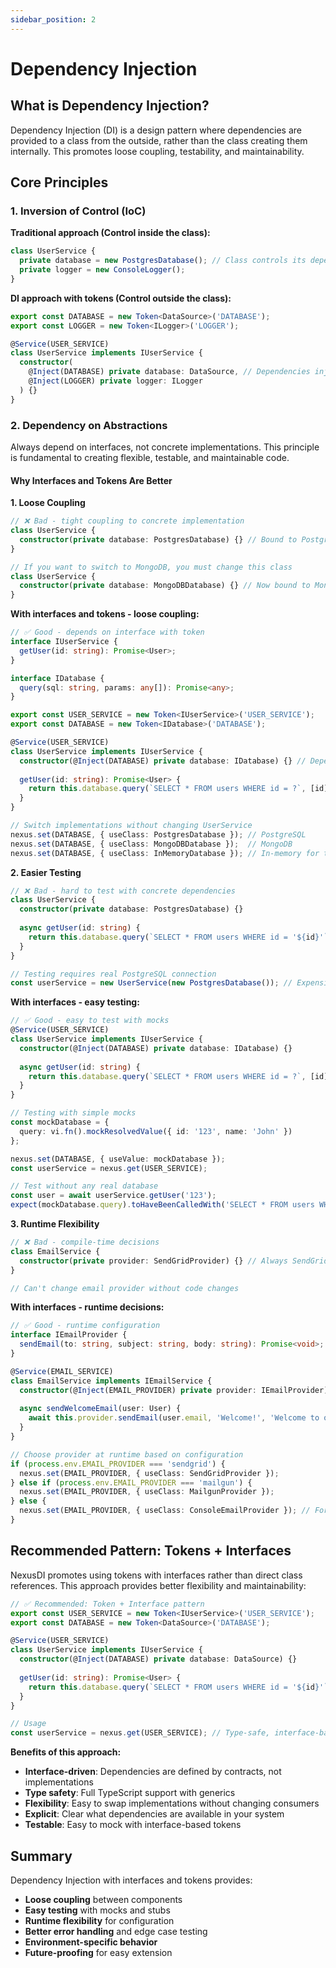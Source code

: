 ```yaml
---
sidebar_position: 2
---
```


# Dependency Injection

## What is Dependency Injection?

Dependency Injection (DI) is a design pattern where dependencies are provided to a class from the outside, rather than the class creating them internally. This promotes loose coupling, testability, and maintainability.

## Core Principles

### 1. Inversion of Control (IoC)

**Traditional approach (Control inside the class):**
```typescript
class UserService {
  private database = new PostgresDatabase(); // Class controls its dependencies
  private logger = new ConsoleLogger();
}
```

**DI approach with tokens (Control outside the class):**
```typescript
export const DATABASE = new Token<DataSource>('DATABASE');
export const LOGGER = new Token<ILogger>('LOGGER');

@Service(USER_SERVICE)
class UserService implements IUserService {
  constructor(
    @Inject(DATABASE) private database: DataSource, // Dependencies injected from outside
    @Inject(LOGGER) private logger: ILogger
  ) {}
}
```

### 2. Dependency on Abstractions

Always depend on interfaces, not concrete implementations. This principle is fundamental to creating flexible, testable, and maintainable code.

#### Why Interfaces and Tokens Are Better

**1. Loose Coupling**
```typescript
// ❌ Bad - tight coupling to concrete implementation
class UserService {
  constructor(private database: PostgresDatabase) {} // Bound to PostgreSQL
}

// If you want to switch to MongoDB, you must change this class
class UserService {
  constructor(private database: MongoDBDatabase) {} // Now bound to MongoDB
}
```

**With interfaces and tokens - loose coupling:**
```typescript
// ✅ Good - depends on interface with token
interface IUserService {
  getUser(id: string): Promise<User>;
}

interface IDatabase {
  query(sql: string, params: any[]): Promise<any>;
}

export const USER_SERVICE = new Token<IUserService>('USER_SERVICE');
export const DATABASE = new Token<IDatabase>('DATABASE');

@Service(USER_SERVICE)
class UserService implements IUserService {
  constructor(@Inject(DATABASE) private database: IDatabase) {} // Depends on interface
  
  getUser(id: string): Promise<User> {
    return this.database.query(`SELECT * FROM users WHERE id = ?`, [id]);
  }
}

// Switch implementations without changing UserService
nexus.set(DATABASE, { useClass: PostgresDatabase }); // PostgreSQL
nexus.set(DATABASE, { useClass: MongoDBDatabase });  // MongoDB
nexus.set(DATABASE, { useClass: InMemoryDatabase }); // In-memory for tests
```

**2. Easier Testing**
```typescript
// ❌ Bad - hard to test with concrete dependencies
class UserService {
  constructor(private database: PostgresDatabase) {}
  
  async getUser(id: string) {
    return this.database.query(`SELECT * FROM users WHERE id = '${id}'`);
  }
}

// Testing requires real PostgreSQL connection
const userService = new UserService(new PostgresDatabase()); // Expensive!
```

**With interfaces - easy testing:**
```typescript
// ✅ Good - easy to test with mocks
@Service(USER_SERVICE)
class UserService implements IUserService {
  constructor(@Inject(DATABASE) private database: IDatabase) {}
  
  async getUser(id: string) {
    return this.database.query(`SELECT * FROM users WHERE id = ?`, [id]);
  }
}

// Testing with simple mocks
const mockDatabase = {
  query: vi.fn().mockResolvedValue({ id: '123', name: 'John' })
};

nexus.set(DATABASE, { useValue: mockDatabase });
const userService = nexus.get(USER_SERVICE);

// Test without any real database
const user = await userService.getUser('123');
expect(mockDatabase.query).toHaveBeenCalledWith('SELECT * FROM users WHERE id = ?', ['123']);
```

**3. Runtime Flexibility**
```typescript
// ❌ Bad - compile-time decisions
class EmailService {
  constructor(private provider: SendGridProvider) {} // Always SendGrid
}

// Can't change email provider without code changes
```

**With interfaces - runtime decisions:**
```typescript
// ✅ Good - runtime configuration
interface IEmailProvider {
  sendEmail(to: string, subject: string, body: string): Promise<void>;
}

@Service(EMAIL_SERVICE)
class EmailService implements IEmailService {
  constructor(@Inject(EMAIL_PROVIDER) private provider: IEmailProvider) {}
  
  async sendWelcomeEmail(user: User) {
    await this.provider.sendEmail(user.email, 'Welcome!', 'Welcome to our platform!');
  }
}

// Choose provider at runtime based on configuration
if (process.env.EMAIL_PROVIDER === 'sendgrid') {
  nexus.set(EMAIL_PROVIDER, { useClass: SendGridProvider });
} else if (process.env.EMAIL_PROVIDER === 'mailgun') {
  nexus.set(EMAIL_PROVIDER, { useClass: MailgunProvider });
} else {
  nexus.set(EMAIL_PROVIDER, { useClass: ConsoleEmailProvider }); // For development
}
```

## Recommended Pattern: Tokens + Interfaces

NexusDI promotes using tokens with interfaces rather than direct class references. This approach provides better flexibility and maintainability:

```typescript
// ✅ Recommended: Token + Interface pattern
export const USER_SERVICE = new Token<IUserService>('USER_SERVICE');
export const DATABASE = new Token<DataSource>('DATABASE');

@Service(USER_SERVICE)
class UserService implements IUserService {
  constructor(@Inject(DATABASE) private database: DataSource) {}
  
  getUser(id: string): Promise<User> {
    return this.database.query(`SELECT * FROM users WHERE id = '${id}'`);
  }
}

// Usage
const userService = nexus.get(USER_SERVICE); // Type-safe, interface-based
```

**Benefits of this approach:**
- **Interface-driven**: Dependencies are defined by contracts, not implementations
- **Type safety**: Full TypeScript support with generics
- **Flexibility**: Easy to swap implementations without changing consumers
- **Explicit**: Clear what dependencies are available in your system
- **Testable**: Easy to mock with interface-based tokens

## Summary

Dependency Injection with interfaces and tokens provides:
- **Loose coupling** between components
- **Easy testing** with mocks and stubs
- **Runtime flexibility** for configuration
- **Better error handling** and edge case testing
- **Environment-specific behavior**
- **Future-proofing** for easy extension 